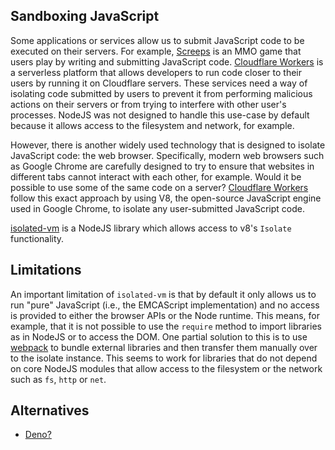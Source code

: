 Sandboxing JavaScript
---
Some applications or services allow us to submit JavaScript code to be executed on their servers. For example, [Screeps](https://screeps.com/) is an MMO game that users play by writing and submitting JavaScript code. [Cloudflare Workers](https://workers.cloudflare.com/) is a serverless platform that allows developers to run code closer to their users by running it on Cloudflare servers. These services need a way of isolating code submitted by users to prevent it from performing malicious actions on their servers or from trying to interfere with other user's processes. NodeJS was not designed to handle this use-case by default because it allows access to the filesystem and network, for example.

However, there is another widely used technology that is designed to isolate JavaScript code: the web browser. Specifically, modern web browsers such as Google Chrome are carefully designed to try to ensure that websites in different tabs cannot interact with each other, for example. Would it be possible to use some of the same code on a server? [Cloudflare Workers](https://workers.cloudflare.com/) follow this exact approach by using V8, the open-source JavaScript engine used in Google Chrome, to isolate any user-submitted JavaScript code.

[isolated-vm](https://github.com/laverdet/isolated-vm) is a NodeJS library which allows access to v8's ``Isolate`` functionality.

Limitations
---
An important limitation of ``isolated-vm`` is that by default it only allows us to run "pure" JavaScript (i.e., the EMCAScript implementation) and no access is provided to either the browser APIs or the Node runtime. This means, for example, that it is not possible to use the ``require`` method to import libraries as in NodeJS or to access the DOM. One partial solution to this is to use [webpack](https://webpack.js.org/) to bundle external libraries and then transfer them manually over to the isolate instance. This seems to work for libraries that do not depend on core NodeJS modules that allow access to the filesystem or the network such as ``fs``, ``http`` or ``net``. 

Alternatives
---
* [Deno?](https://deno.land/)